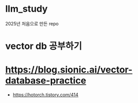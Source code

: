 # llm_study
2025년 처음으로 만든 repo


# vector db 공부하기
# https://blog.sionic.ai/vector-database-practice

- https://hotorch.tistory.com/414
